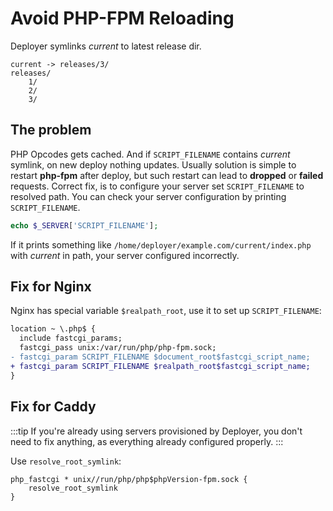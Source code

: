 # Avoid PHP-FPM Reloading

Deployer symlinks _current_ to latest release dir.

```
current -> releases/3/
releases/
    1/
    2/
    3/
```

## The problem

PHP Opcodes gets cached. And if `SCRIPT_FILENAME` contains _current_ symlink, on
new deploy nothing updates.  Usually solution is simple to restart **php-fpm** 
after deploy, but such restart can lead to **dropped** or **failed** requests.
Correct fix, is to configure your server set `SCRIPT_FILENAME` to resolved path.
You can check your server configuration by printing `SCRIPT_FILENAME`.

```php
echo $_SERVER['SCRIPT_FILENAME'];
```

If it prints something like `/home/deployer/example.com/current/index.php` with 
_current_ in path, your server configured incorrectly.

## Fix for Nginx

Nginx has special variable `$realpath_root`, use it to set up `SCRIPT_FILENAME`:

```diff
location ~ \.php$ {
  include fastcgi_params;
  fastcgi_pass unix:/var/run/php/php-fpm.sock;
- fastcgi_param SCRIPT_FILENAME $document_root$fastcgi_script_name;  
+ fastcgi_param SCRIPT_FILENAME $realpath_root$fastcgi_script_name;
}
```

## Fix for Caddy

:::tip
If you're already using servers provisioned by Deployer, you don't need to fix 
anything, as everything already configured properly.
:::

Use `resolve_root_symlink`:

```
php_fastcgi * unix//run/php/php$phpVersion-fpm.sock {
    resolve_root_symlink
}
```
